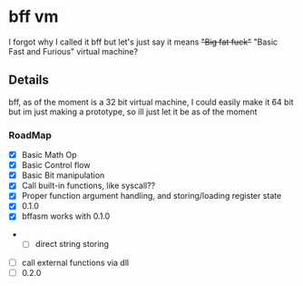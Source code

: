 # bff vm
I forgot why I called it bff but let's just say it means ~~"Big fat fuck"~~ "Basic Fast and Furious" virtual machine?

## Details
bff, as of the moment is a 32 bit virtual machine, I could easily make it 64 bit but im just making a prototype, so ill just let it be as of the moment

### RoadMap
- [x] Basic Math Op 
- [x] Basic Control flow
- [x] Basic Bit manipulation
- [x] Call built-in functions, like syscall??
- [x] Proper function argument handling, and storing/loading register state
- [x] 0.1.0
- [x] bffasm works with 0.1.0
- - [ ] direct string storing
- [ ] call external functions via dll
- [ ] 0.2.0